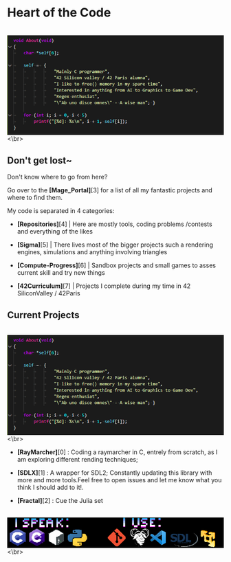 # Heart of the Code

<br> <img align="right" src="Ressources/Self.png"/><\br>

## Don't get lost~

Don't know where to go from here?

Go over to the **[Mage_Portal]**[3] for a list of all my fantastic projects and where to find them.

My code is separated in 4 categories:

- **[Repositories]**[4] | Here are mostly tools, coding problems /contests and everything of the likes

- **[Sigma]**[5] | There lives most of the bigger projects such a rendering engines, simulations and anything involving triangles

- **[Compute-Progress]**[6] | Sandbox projects and small games to asses current skill and try new things

- **[42Curriculum]**[7] | Projects I complete during my time in 42 SiliconValley / 42Paris

## Current Projects

<br> <img align="left" src="Ressources/Self.png"/><\br>

- **[RayMarcher]**[0] : Coding a raymarcher in C, entrely from scratch, as I am exploring different rending techniques;

- **[SDLX]**[1] : A wrapper for SDL2; Constantly updating this library with more and more tools.Feel free to open issues and let me know what you think I should add to it!.

- **[Fractal]**[2] : Cue the Julia set

<br> <img align="right" src="Ressources/Tools.png"/><\br>
